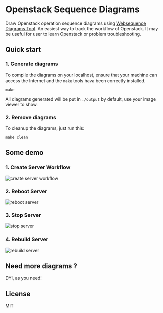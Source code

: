 # Openstack Sequence Diagrams

Draw Openstack operation sequence diagrams using [Websequence Diagrams Tool](https://www.websequencediagrams.com/). An easiest way to track the workflow of Openstack. It may be useful for user to learn Openstack or problem troubleshooting. 

## Quick start


### 1. Generate diagrams

To compile the diagrams on your localhost, ensure that your machine can access the Internet and the `make` tools hava been correctly installed.

```
make
```

All diagrams generated will be put in `./output` by default, use your image viewer to show.

### 2. Remove diagrams

To cleanup the diagrams, just run this:

```
make clean
```


## Some demo

### 1. Create Server Workflow

![create server workflow](output/nova/create.png)

### 2. Reboot Server

 
![reboot server](output/nova/reboot.png)

### 3. Stop Server

![stop server](output/nova/stop.png)

### 4. Rebuild Server

![rebuild server](output/nova/rebuild.png)


## Need more diagrams ?

DYI, as you need!

## License 

MIT
